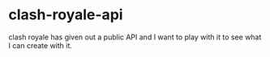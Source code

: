 # clash-royale-api
clash royale has given out a public API and I want to play with it to see what I can create with it.
